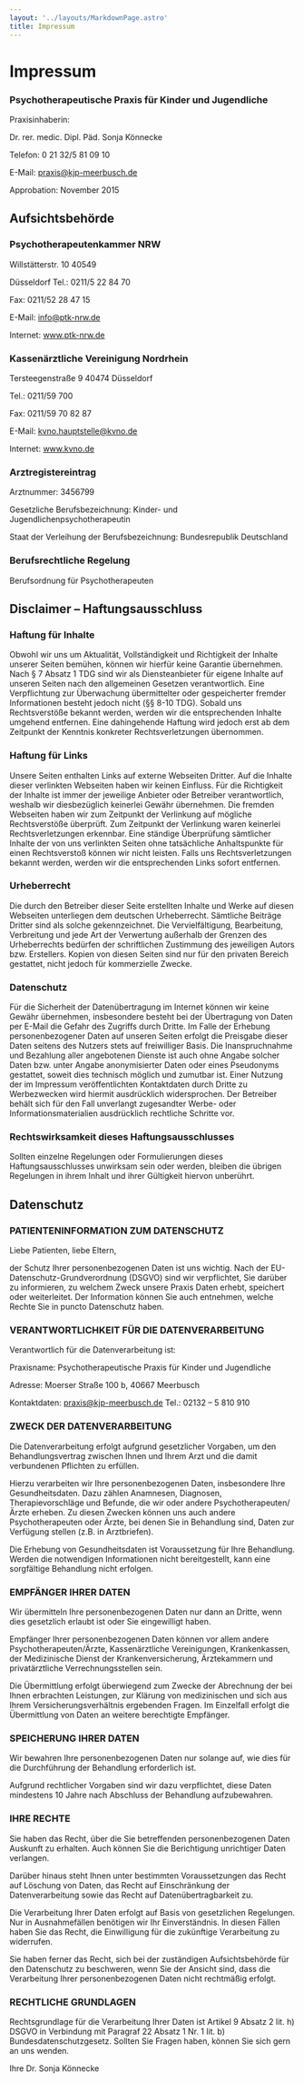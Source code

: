 ```yaml
---
layout: '../layouts/MarkdownPage.astro'
title: Impressum
---
```


# Impressum

### Psychotherapeutische Praxis für Kinder und Jugendliche

Praxisinhaberin:

Dr. rer. medic. Dipl. Päd. Sonja Könnecke

Telefon: 0 21 32/5 81 09 10

E-Mail: praxis@kjp-meerbusch.de

Approbation: November 2015

## Aufsichtsbehörde

### Psychotherapeutenkammer NRW

Willstätterstr. 10 40549

Düsseldorf Tel.: 0211/5 22 84 70

Fax: 0211/52 28 47 15

E-Mail: info@ptk-nrw.de

Internet: www.ptk-nrw.de

### Kassenärztliche Vereinigung Nordrhein

Tersteegenstraße 9 40474 Düsseldorf

Tel.: 0211/59 700

Fax: 0211/59 70 82 87

E-Mail: kvno.hauptstelle@kvno.de

Internet: www.kvno.de

### Arztregistereintrag

Arztnummer: 3456799

Gesetzliche Berufsbezeichnung: Kinder- und Jugendlichenpsychotherapeutin

Staat der Verleihung der Berufsbezeichnung: Bundesrepublik Deutschland

### Berufsrechtliche Regelung

Berufsordnung für Psychotherapeuten

## Disclaimer – Haftungsausschluss

### Haftung für Inhalte

Obwohl wir uns um Aktualität, Vollständigkeit und Richtigkeit der Inhalte unserer Seiten bemühen, können wir hierfür keine Garantie übernehmen. Nach § 7 Absatz 1 TDG sind wir als Diensteanbieter für eigene Inhalte auf unseren Seiten nach den allgemeinen Gesetzen verantwortlich. Eine Verpflichtung zur Überwachung übermittelter oder gespeicherter fremder Informationen besteht jedoch nicht (§§ 8-10 TDG). Sobald uns Rechtsverstöße bekannt werden, werden wir die entsprechenden Inhalte umgehend entfernen. Eine dahingehende Haftung wird jedoch erst ab dem Zeitpunkt der Kenntnis konkreter Rechtsverletzungen übernommen.

### Haftung für Links

Unsere Seiten enthalten Links auf externe Webseiten Dritter. Auf die Inhalte dieser verlinkten Webseiten haben wir keinen Einfluss. Für die Richtigkeit der Inhalte ist immer der jeweilige Anbieter oder Betreiber verantwortlich, weshalb wir diesbezüglich keinerlei Gewähr übernehmen. Die fremden Webseiten haben wir zum Zeitpunkt der Verlinkung auf mögliche Rechtsverstöße überprüft. Zum Zeitpunkt der Verlinkung waren keinerlei Rechtsverletzungen erkennbar. Eine ständige Überprüfung sämtlicher Inhalte der von uns verlinkten Seiten ohne tatsächliche Anhaltspunkte für einen Rechtsverstoß können wir nicht leisten. Falls uns Rechtsverletzungen bekannt werden, werden wir die entsprechenden Links sofort entfernen.

### Urheberrecht

Die durch den Betreiber dieser Seite erstellten Inhalte und Werke auf diesen Webseiten unterliegen dem deutschen Urheberrecht. Sämtliche Beiträge Dritter sind als solche gekennzeichnet. Die Vervielfältigung, Bearbeitung, Verbreitung und jede Art der Verwertung außerhalb der Grenzen des Urheberrechts bedürfen der schriftlichen Zustimmung des jeweiligen Autors bzw. Erstellers. Kopien von diesen Seiten sind nur für den privaten Bereich gestattet, nicht jedoch für kommerzielle Zwecke.

### Datenschutz

Für die Sicherheit der Datenübertragung im Internet können wir keine Gewähr übernehmen, insbesondere besteht bei der Übertragung von Daten per E-Mail die Gefahr des Zugriffs durch Dritte. Im Falle der Erhebung personenbezogener Daten auf unseren Seiten erfolgt die Preisgabe dieser Daten seitens des Nutzers stets auf freiwilliger Basis. Die Inanspruchnahme und Bezahlung aller angebotenen Dienste ist auch ohne Angabe solcher Daten bzw. unter Angabe anonymisierter Daten oder eines Pseudonyms gestattet, soweit dies technisch möglich und zumutbar ist. Einer Nutzung der im Impressum veröffentlichten Kontaktdaten durch Dritte zu Werbezwecken wird hiermit ausdrücklich widersprochen. Der Betreiber behält sich für den Fall unverlangt zugesandter Werbe- oder Informationsmaterialien ausdrücklich rechtliche Schritte vor.

### Rechtswirksamkeit dieses Haftungsausschlusses

Sollten einzelne Regelungen oder Formulierungen dieses Haftungsausschlusses unwirksam sein oder werden, bleiben die übrigen Regelungen in ihrem Inhalt und ihrer Gültigkeit hiervon unberührt.

## Datenschutz

### PATIENTENINFORMATION ZUM DATENSCHUTZ

Liebe Patienten, liebe Eltern,

der Schutz Ihrer personenbezogenen Daten ist uns wichtig. Nach der EU-Datenschutz-Grundverordnung (DSGVO) sind wir verpflichtet, Sie darüber zu informieren, zu welchem Zweck unsere Praxis Daten erhebt, speichert oder weiterleitet. Der Information können Sie auch entnehmen, welche Rechte Sie in puncto Datenschutz haben.

### VERANTWORTLICHKEIT FÜR DIE DATENVERARBEITUNG

Verantwortlich für die Datenverarbeitung ist:

Praxisname: Psychotherapeutische Praxis für Kinder und
Jugendliche

Adresse: Moerser Straße 100 b, 40667 Meerbusch

Kontaktdaten: praxis@kjp-meerbusch.de Tel.: 02132 – 5
810 910

### ZWECK DER DATENVERARBEITUNG

Die Datenverarbeitung erfolgt aufgrund gesetzlicher Vorgaben, um den Behandlungsvertrag zwischen Ihnen und Ihrem Arzt und die damit verbundenen Pflichten zu erfüllen.

Hierzu verarbeiten wir Ihre personenbezogenen Daten, insbesondere Ihre Gesundheitsdaten. Dazu zählen Anamnesen, Diagnosen, Therapievorschläge und Befunde, die wir oder andere Psychotherapeuten/Ärzte erheben. Zu diesen Zwecken können uns auch andere Psychotherapeuten oder Ärzte, bei denen Sie in Behandlung sind, Daten zur Verfügung stellen (z.B. in Arztbriefen).

Die Erhebung von Gesundheitsdaten ist Voraussetzung für Ihre Behandlung. Werden die notwendigen Informationen nicht bereitgestellt, kann eine sorgfältige Behandlung nicht erfolgen.

### EMPFÄNGER IHRER DATEN

Wir übermitteln Ihre personenbezogenen Daten nur dann an Dritte, wenn dies gesetzlich erlaubt ist oder Sie eingewilligt haben.

Empfänger Ihrer personenbezogenen Daten können vor allem andere Psychotherapeuten/Ärzte, Kassenärztliche Vereinigungen, Krankenkassen, der Medizinische Dienst der Krankenversicherung, Ärztekammern und privatärztliche Verrechnungsstellen sein.

Die Übermittlung erfolgt überwiegend zum Zwecke der Abrechnung der bei Ihnen erbrachten Leistungen, zur Klärung von medizinischen und sich aus Ihrem Versicherungsverhältnis ergebenden Fragen. Im Einzelfall erfolgt die Übermittlung von Daten an weitere berechtigte Empfänger.

### SPEICHERUNG IHRER DATEN

Wir bewahren Ihre personenbezogenen Daten nur solange auf, wie dies für die Durchführung der Behandlung erforderlich ist.

Aufgrund rechtlicher Vorgaben sind wir dazu verpflichtet, diese Daten mindestens 10 Jahre nach Abschluss der Behandlung aufzubewahren.

### IHRE RECHTE

Sie haben das Recht, über die Sie betreffenden personenbezogenen Daten Auskunft zu erhalten. Auch können Sie die Berichtigung unrichtiger Daten verlangen.

Darüber hinaus steht Ihnen unter bestimmten Voraussetzungen das Recht auf Löschung von Daten, das Recht auf Einschränkung der Datenverarbeitung sowie das Recht auf Datenübertragbarkeit zu.

Die Verarbeitung Ihrer Daten erfolgt auf Basis von gesetzlichen Regelungen. Nur in Ausnahmefällen benötigen wir Ihr Einverständnis. In diesen Fällen haben Sie das Recht, die Einwilligung für die zukünftige Verarbeitung zu widerrufen.

Sie haben ferner das Recht, sich bei der zuständigen Aufsichtsbehörde für den Datenschutz zu beschweren, wenn Sie der Ansicht sind, dass die Verarbeitung Ihrer personenbezogenen Daten nicht rechtmäßig erfolgt.

### RECHTLICHE GRUNDLAGEN

Rechtsgrundlage für die Verarbeitung Ihrer Daten ist Artikel 9 Absatz 2 lit. h) DSGVO in Verbindung mit Paragraf 22 Absatz 1 Nr. 1 lit. b) Bundesdatenschutzgesetz. Sollten Sie Fragen haben, können Sie sich gern an uns wenden.

Ihre Dr. Sonja Könnecke
